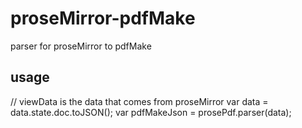 # proseMirror-pdfMake
parser for proseMirror to pdfMake

## usage

// viewData is the data that comes from proseMirror
  var data = data.state.doc.toJSON();
  var pdfMakeJson = prosePdf.parser(data);
